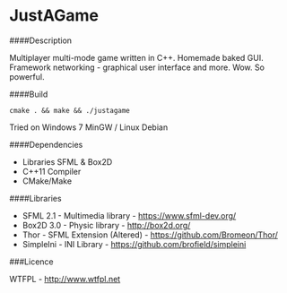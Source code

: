 # JustAGame

####Description

Multiplayer multi-mode game written in C++.
Homemade baked GUI. Framework networking - graphical user interface and more.
Wow. So powerful.

####Build

```
cmake . && make && ./justagame
```
Tried on Windows 7 MinGW / Linux Debian

####Dependencies

 - Libraries SFML & Box2D
 - C++11 Compiler
 - CMake/Make

####Libraries

- SFML 2.1 - Multimedia library - https://www.sfml-dev.org/
- Box2D 3.0 - Physic library - http://box2d.org/
- Thor - SFML Extension (Altered) - https://github.com/Bromeon/Thor/
- SimpleIni - INI Library - https://github.com/brofield/simpleini

###Licence

WTFPL - http://www.wtfpl.net 
